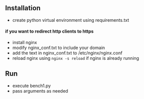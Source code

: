 ## Installation
* create python virtual environment using requirements.txt
#### if you want to redirect http clients to https
* install nginx
* modify nginx_conf.txt to include your domain
* add the text in nginx_conf.txt to /etc/nginx/nginx.conf
* reload nginx using `nginx -s reload` if nginx is already running

## Run
* execute bench1.py
* pass arguments as needed
